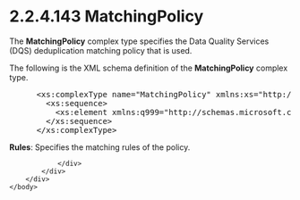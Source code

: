 <html dir="LTR" xmlns:mshelp="http://msdn.microsoft.com/mshelp" xmlns:ddue="http://ddue.schemas.microsoft.com/authoring/2003/5" xmlns:xlink="http://www.w3.org/1999/xlink" xmlns:tool="http://www.microsoft.com/tooltip">
    <head>
        <meta http-equiv="Content-Type" content="text/html; CHARSET=utf-8"></meta>
        <meta name="save" content="history"></meta>
        <title>2.2.4.143 MatchingPolicy</title>
        <xml>
            <mshelp:toctitle title="2.2.4.143 MatchingPolicy"></mshelp:toctitle>
            <mshelp:rltitle title="[MS-SSMDSWS-15]: MatchingPolicy"></mshelp:rltitle>
            <mshelp:keyword index="A" term="570a17b4-4ec6-4923-9f22-9b334e6d7e44"></mshelp:keyword>
            <mshelp:attr name="DCSext.ContentType" value="open specification"></mshelp:attr>
            <mshelp:attr name="AssetID" value="570a17b4-4ec6-4923-9f22-9b334e6d7e44"></mshelp:attr>
            <mshelp:attr name="TopicType" value="kbRef"></mshelp:attr>
            <mshelp:attr name="DCSext.Title" value="[MS-SSMDSWS-15]: MatchingPolicy" />
        </xml>
    </head>
    <body>
        <div id="header">
            <h1 class="heading">2.2.4.143 MatchingPolicy</h1>
        </div>
        <div id="mainSection">
            <div id="mainBody">
                <div id="allHistory" class="saveHistory"></div>
                <div id="sectionSection0" class="section" name="collapseableSection">
                    

<p>The <b>MatchingPolicy</b> complex type specifies the Data
Quality Services (DQS) deduplication matching policy that is used.</p>

<p>The following is the XML schema definition of the <b>MatchingPolicy</b>
complex type.</p>

<dl>
<dd>
<div><pre> &lt;xs:complexType name=&quot;MatchingPolicy&quot; xmlns:xs=&quot;http://www.w3.org/2001/XMLSchema&quot;&gt;
   &lt;xs:sequence&gt;
     &lt;xs:element xmlns:q999=&quot;http://schemas.microsoft.com/sqlserver/masterdataservices/2009/09&quot; minOccurs=&quot;0&quot; name=&quot;Rules&quot; nillable=&quot;true&quot; type=&quot;q999:ArrayOfMatchingRule&quot; /&gt;
   &lt;/xs:sequence&gt;
 &lt;/xs:complexType&gt;
</pre></div>
</dd></dl>

<p><b>Rules</b>: Specifies the matching rules of the
policy.</p>


                </div>
            </div>
        </div>
    </body>
</html>